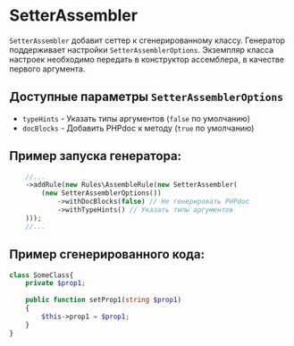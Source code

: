 # SetterAssembler

`SetterAssembler` добавит сеттер к сгенерированному классу.
Генератор поддерживает настройки `SetterAssemblerOptions`. Экземпляр класса настроек необходимо передать в конструктор ассемблера,
в качестве первого аргумента.

## Доступные параметры `SetterAssemblerOptions`
- `typeHints` - Указать типы аргументов (`false` по умолчанию)
- `docBlocks` - Добавить PHPdoc к методу (`true` по умолчанию)

## Пример запуска генератора:
```php
    //...
    ->addRule(new Rules\AssembleRule(new SetterAssembler(
        (new SetterAssemblerOptions())
            ->withDocBlocks(false) // Не генерировать PHPdoc
            ->withTypeHints() // Указать типы аргументов
    )));
    //...
```

## Пример сгенерированного кода:
```php
class SomeClass{
    private $prop1;
    
    public function setProp1(string $prop1)
    {
        $this->prop1 = $prop1;
    }
}
```